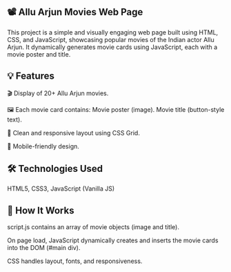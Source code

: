 📽️ Allu Arjun Movies Web Page
--------------------------------
This project is a simple and visually engaging web page built using HTML, CSS, and JavaScript, showcasing popular movies of the Indian actor Allu Arjun. It dynamically generates movie cards using JavaScript, each with a movie poster and title.


💡 Features
---------------
🎬 Display of 20+ Allu Arjun movies.

🖼️ Each movie card contains:
Movie poster (image).
Movie title (button-style text).

🧩 Clean and responsive layout using CSS Grid.

📱 Mobile-friendly design.


🛠️ Technologies Used
--------------------------
HTML5,
CSS3,
JavaScript (Vanilla JS)


🚀 How It Works
----------------------
script.js contains an array of movie objects (image and title).

On page load, JavaScript dynamically creates and inserts the movie cards into the DOM (#main div).

CSS handles layout, fonts, and responsiveness.
